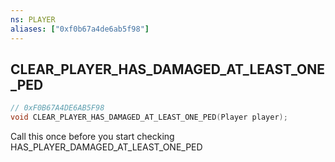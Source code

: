 ```yaml
---
ns: PLAYER
aliases: ["0xf0b67a4de6ab5f98"]
---
```

## CLEAR_PLAYER_HAS_DAMAGED_AT_LEAST_ONE_PED

```c
// 0xF0B67A4DE6AB5F98
void CLEAR_PLAYER_HAS_DAMAGED_AT_LEAST_ONE_PED(Player player);
```

Call this once before you start checking HAS_PLAYER_DAMAGED_AT_LEAST_ONE_PED

